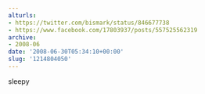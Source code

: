 ```yaml
---
alturls:
- https://twitter.com/bismark/status/846677738
- https://www.facebook.com/17803937/posts/557525562319
archive:
- 2008-06
date: '2008-06-30T05:34:10+00:00'
slug: '1214804050'
---
```


sleepy

